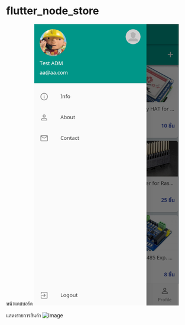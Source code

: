 # flutter_node_store
หน้าแดชบอร์ด
![image](https://github.com/Daitsuku/flutter_store/blob/main/ss/side.png?raw=true)

แสดงรายการสินค้า
![image](../flutter_node_store/ss/home.png)
